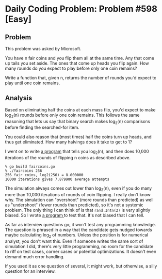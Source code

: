 # Daily Coding Problem: Problem #598 [Easy]

## Problem

This problem was asked by Microsoft.

You have n fair coins and you flip them all at the same time. Any that come up
tails you set aside. The ones that come up heads you flip again. How many
rounds do you expect to play before only one coin remains?

Write a function that, given n, returns the number of rounds you'd expect to
play until one coin remains.

## Analysis

Based on eliminating half the coins at each mass flip,
you'd expect to make log<sub>2</sub>(n) rounds before only one 
coin remains.
This follows the same reasoning that lets us say
that binary search makes log<sub>2</sub>(n) comparisons before
finding the searched-for item.

You could also reason that (most times) half the coins turn up heads,
and thus get eliminated.
How many halvings does it take to get to 1?

I went on to write [a program](main.go) that tells you log<sub>2</sub>(n),
and then does 10,000 iterations of the rounds of flipping n coins
as described above.

```
% go build faircoins.go
% ./faircoins 256
256 fair coins, log2(256) = 8.000000
10000 iterations gives 7.879900 average attempts
```

The simulation always comes out lower than log<sub>2</sub>(n),
even if you do many more than 10,000 iterations of rounds of coin flipping.
I really don't know why.
The simulation can "overshoot" (more rounds than predicted) as well as "undershoot"
(fewer rounds than predicted), so it's not a systemic problem.
The only thing I can think of is that `rand.Intn(2)`
is very slightly biased.
So I wrote [a program ](intntest.go) to test that.
It's not biased that I can tell.

As far as interview questions go,
it won't test any programming knowledge.
The question is phrased in a way that the candidate gets
nudged towards maybe calculating log<sub>2</sub> of numbers.
Unless the position is for numerical analyst,
you don't want this.
Even if someone writes the same sort of simulation I did,
there's very little programming,
no room for the candidate to riff on test cases,
corner cases or potential optimizations.
It doesn't even demand much error handling.

If you used it as one question of several,
it might work,
but otherwise,
a silly question for an interview.
